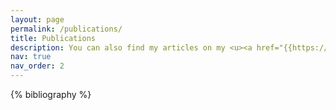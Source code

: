 ```yaml
---
layout: page
permalink: /publications/
title: Publications
description: You can also find my articles on my <u><a href="{{https://scholar.google.com/citations?user=3Pb203IAAAAJ}}">Google Scholar</a> profile.</u>
nav: true
nav_order: 2
---
```


<!-- _pages/publications.md -->
<div class="publications">

{% bibliography %}

</div>


<!-- 
## Conference Proceedings

Rahman, M. M.\*, **Islam, M. S.\***, Laskar, M. T. R., Hossain, M. A., & Kamal, A. R. M. (2023). "Multihop Factual Claim Verification Using Natural Language Prompts." <i>Proceedings of the Canadian Conference on Artificial Intelligence, 2023.</i> Full text available at <a href="https://doi.org/10.21428/594757db.63abb0f0">PDF link</a>  

Ekram, Syed Mohammed Sartaj, Adham Arik Rahman, Md Sajid Altaf, **Mohammed Saidul Islam**, Mehrab Mustafy Rahman, Md Mezbaur Rahman, Md Azam Hossain, and Abu Raihan Mostofa Kamal. "BanglaRQA: A Benchmark Dataset for Under-resourced Bangla Language Reading Comprehension-based Question Answering with Diverse Question-Answer Types." <i>In Findings of the Association for Computational Linguistics: EMNLP 2022, pp. 2518-2532. 2022.</i> Full text available at <a href="https://aclanthology.org/2022.findings-emnlp.186/">PDF link</a>

Rahman, Md Mezbaur, Saadman Malik, **Mohammed Saidul Islam**, Fardin Saad, Md Azam Hossain, and Abu Raihan Mostofa Kamal. "An Efficient Approach to Automatic Tag Prediction from Movie Plot Synopses using Transformer-based Language Model." <i>In 2022 25th International Conference on Computer and Information Technology (ICCIT), pp. 501-505. IEEE, 2022.</i> Full text available at <a href="https://ieeexplore.ieee.org/abstract/document/10055349">PDF link</a>

Rabib, Hasnain Karim, Mostafa Galib, Takia Mosharref Nobo, Tanjila Alam Sathi, **Mohammed Saidul Islam**, Abu Raihan Mostofa Kamal, and Md Azam Hossain. "Gender-based Cyberbullying Detection for Under-resourced Bangla Language." <i>In 2022 12th International Conference on Electrical and Computer Engineering (ICECE), pp. 104-107. IEEE, 2022.</i> Full text available at <a href="https://ieeexplore.ieee.org/abstract/document/10088574">PDF link</a>


## Journal Articles

Islam, Mohammed Saidul, Iqram Hussain, Md Mezbaur Rahman, Se Jin Park, and Md Azam Hossain. "Explainable artificial intelligence model for stroke prediction using EEG signal." <i>Sensors 22, no. 24 (2022): 9859.</i> Full text available at <a href="https://www.mdpi.com/1424-8220/22/24/9859">PDF link</a>


## Preprints

Kabir, Mohsinul*, **Mohammed Saidul Islam\***, Md Tahmid Rahman Laskar, Mir Tafseer Nayeem, M. Saiful Bari, and Enamul Hoque. "Benllmeval: A comprehensive evaluation into the potentials and pitfalls of large language models on bengali nlp." <i>arXiv preprint arXiv:2309.13173 (2023).</i> Full text available at <a href="https://arxiv.org/abs/2309.13173">PDF link</a>

*Equal contribution

You can also find my articles on <u><a href="{{https://scholar.google.com/citations?user=3Pb203IAAAAJ}}">my Google Scholar profile</a>.</u> -->
